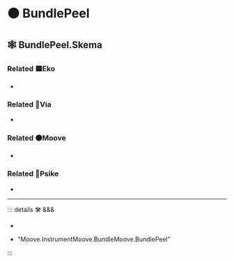 # 🟠 <mooves>BundlePeel</mooves>

## 🕸 BundlePeel.Skema

### Related 🟩<ekos>Eko</ekos>

-

### Related 🔻<via>Via</via>

-

### Related 🟠<mooves>Moove</mooves>

-

### Related 💜<psike>Psike</psike>

-

---

<!-- =================================================== -->
<!-- =================================================== -->
<!-- =================================================== -->
<!-- =================================================== -->
<!-- =================================================== -->
::: details 🛠 <dev>&&&</dev>

-

- "Moove.InstrumentMoove.BundleMoove.BundlePeel"

:::
